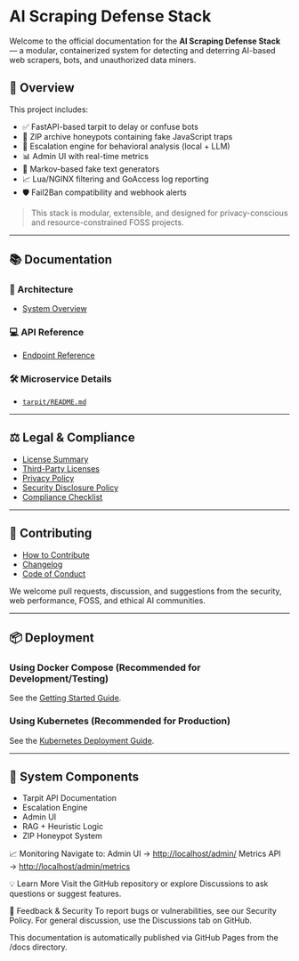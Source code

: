 # AI Scraping Defense Stack

Welcome to the official documentation for the **AI Scraping Defense Stack** — a modular, containerized system for detecting and deterring AI-based web scrapers, bots, and unauthorized data miners.

## 🚀 Overview

This project includes:

- ✅ FastAPI-based tarpit to delay or confuse bots
- 🔄 ZIP archive honeypots containing fake JavaScript traps
- 🧠 Escalation engine for behavioral analysis (local + LLM)
- 📊 Admin UI with real-time metrics
- 📝 Markov-based fake text generators
- 📈 Lua/NGINX filtering and GoAccess log reporting
- 🛡️ Fail2Ban compatibility and webhook alerts

> This stack is modular, extensible, and designed for privacy-conscious and resource-constrained FOSS projects.

---

## 📚 Documentation

### 🧭 Architecture

- [System Overview](architecture.md)

### 💻 API Reference

- [Endpoint Reference](api_reference.md)

### 🛠 Microservice Details

- [`tarpit/README.md`](../tarpit/README.md)

---

## ⚖️ Legal & Compliance

- [License Summary](../LICENSE.md)
- [Third-Party Licenses](../third_party_licenses.md)
- [Privacy Policy](privacy_policy.md)
- [Security Disclosure Policy](../SECURITY.md)
- [Compliance Checklist](legal_compliance.md)

---

## 🤝 Contributing

- [How to Contribute](../CONTRIBUTING.md)
- [Changelog](../CHANGELOG.md)
- [Code of Conduct](code_of_conduct.md)

We welcome pull requests, discussion, and suggestions from the security, web performance, FOSS, and ethical AI communities.

---

## 📦 Deployment

### Using Docker Compose (Recommended for Development/Testing)

See the [Getting Started Guide](getting_started.md).

### Using Kubernetes (Recommended for Production)

See the [Kubernetes Deployment Guide](kubernetes_deployment.md).

---

## 🔗 System Components

- Tarpit API Documentation
- Escalation Engine
- Admin UI
- RAG + Heuristic Logic
- ZIP Honeypot System

📈 Monitoring
Navigate to:
Admin UI → [http://localhost/admin/](http://localhost/admin/)
Metrics API → [http://localhost/admin/metrics](http://localhost/admin/metrics)

💡 Learn More
Visit the GitHub repository or explore Discussions to ask questions or suggest features.

📢 Feedback & Security
To report bugs or vulnerabilities, see our Security Policy. For general discussion, use the Discussions tab on GitHub.

This documentation is automatically published via GitHub Pages from the /docs directory.
